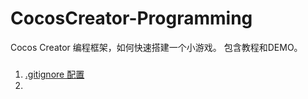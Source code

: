 # CocosCreator-Programming
Cocos Creator 编程框架，如何快速搭建一个小游戏。 包含教程和DEMO。

### 
1. [.gitignore  配置](doc/1.md)
2. 
